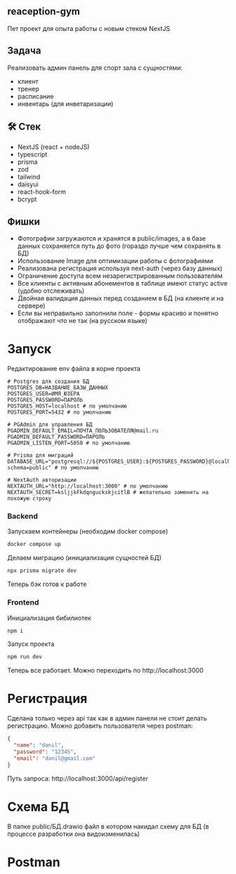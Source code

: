 ## reaception-gym

Пет проект для опыта работы с новым стеком NextJS

## Задача

Реализовать админ панель для спорт зала с сущностями:

- клиент
- тренер
- расписание
- инвентарь (для инветаризации)

## 🛠 Стек

- NextJS (react + nodeJS)
- typescript
- prisma
- zod
- tailwind
- daisyui
- react-hook-form
- bcrypt

## Фишки

- Фотографии загружаются и хранятся в public/images, а в базе данных сохраняется путь до фото (гораздо лучше чем сохранять в БД)
- Использование Image для оптимизации работы с фотографиями
- Реализована регистрация используя next-auth (через базу данных)
- Ограничение доступа всем незарегистрированным пользователям
- Все клиенты с активным абонементов в таблице имеют статус active (удобно отслеживать)
- Двойная валидация данных перед созданием в БД (на клиенте и на сервере)
- Если вы неправильно заполнили поле - формы красиво и понятно отображают что не так (на русском языке)

# Запуск

Редактирование env файла в корне проекта

```env
# Postgres для создания БД
POSTGRES_DB=НАЗВАНИЕ_БАЗЫ_ДАННЫХ
POSTGRES_USER=ИМЯ_ЮЗЕРА
POSTGRES_PASSWORD=ПАРОЛЬ
POSTGRES_HOST=localhost # по умолчанию
POSTGRES_PORT=5432 # по умолчанию

# PGAdmin для управления БД
PGADMIN_DEFAULT_EMAIL=ПОЧТА_ПОЛЬЗОВАТЕЛЯ@mail.ru
PGADMIN_DEFAULT_PASSWORD=ПАРОЛЬ
PGADMIN_LISTEN_PORT=5050 # по умолчанию

# Prisma для миграций
DATABASE_URL="postgresql://${POSTGRES_USER}:${POSTGRES_PASSWORD}@localhost:5432/${POSTGRES_DB}?schema=public" # по умолчанию

# NextAuth авторизации
NEXTAUTH_URL="http://localhost:3000" # по умолчанию
NEXTAUTH_SECRET=ksljjkFkdqnguckskjcitlB # желательно заменить на похожую строку
```

### Backend

Запускаем контейнеры (необходим docker compose)

```bash
docker compose up
```

Делаем миграцию (инициализация сущностей БД)

```bash
npx prisma migrate dev
```

Теперь бэк готов к работе

### Frontend

Инициализация бибилиотек

```bash
npm i
```

Запуск проекта

```bash
npm run dev
```

Теперь все работает.
Можно переходить по http://localhost:3000

# Регистрация

Сделана только через api так как в админ панели не стоит делать регистрацию. Можно добавить пользователя через postman:

```json
{
  "name": "danil",
  "password": "12345",
  "email": "danil@gmail.com"
}
```
Путь запроса: http://localhost:3000/api/register

# Схема БД
В папке public/БД.drawio файл в котором накидал схему для БД (в процессе разработки она видоизменилась)

# Postman
